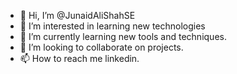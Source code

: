 - 👋 Hi, I’m @JunaidAliShahSE
- 👀 I’m interested in learning new technologies
- 🌱 I’m currently learning new tools and techniques.
- 💞️ I’m looking to collaborate on projects.
- 📫 How to reach me linkedin.

<!---
JunaidAliShahSE/JunaidAliShahSE is a ✨ special ✨ repository because its `README.md` (this file) appears on your GitHub profile.
You can click the Preview link to take a look at your changes.
--->
